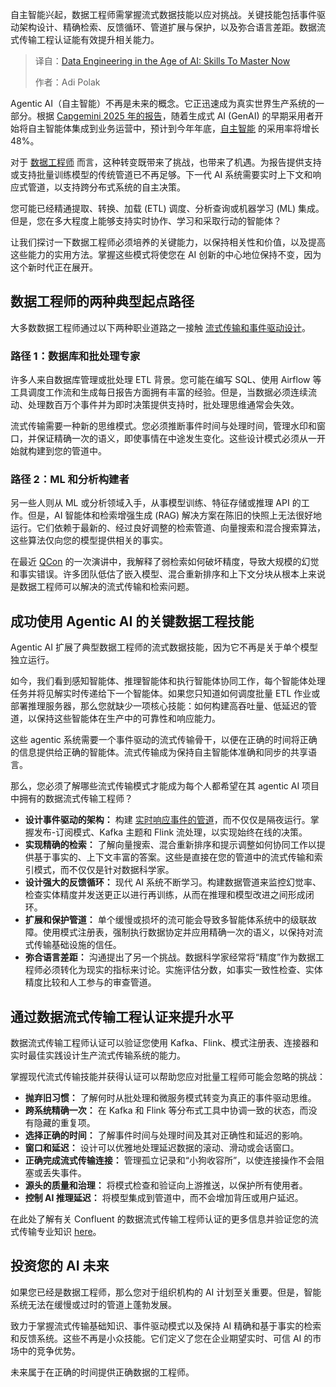 <!--
title: AI时代的数据工程：必备技能
cover: https://cdn.thenewstack.io/media/2025/07/96010d4e-career.jpg
summary: 自主智能兴起，数据工程师需掌握流式数据技能以应对挑战。关键技能包括事件驱动架构设计、精确检索、反馈循环、管道扩展与保护，以及弥合语言差距。数据流式传输工程认证能有效提升相关能力。
-->

自主智能兴起，数据工程师需掌握流式数据技能以应对挑战。关键技能包括事件驱动架构设计、精确检索、反馈循环、管道扩展与保护，以及弥合语言差距。数据流式传输工程认证能有效提升相关能力。

> 译自：[Data Engineering in the Age of AI: Skills To Master Now](https://thenewstack.io/data-engineering-in-the-age-of-ai-skills-to-master-now/)
> 
> 作者：Adi Polak

Agentic AI（自主智能）不再是未来的概念。它正迅速成为真实世界生产系统的一部分。根据 [Capgemini 2025 年的报告](https://www.capgemini.com/news/press-releases/agentic-ai-integration-set-to-accelerate-this-year-among-gen-ai-early-adopters/)，随着生成式 AI (GenAI) 的早期采用者开始将自主智能体集成到业务运营中，预计到今年年底，[自主智能](https://thenewstack.io/agentic-ai-the-next-frontier-of-ai-power/) 的采用率将增长 48%。

对于 [数据工程师](https://thenewstack.io/3-reasons-data-engineers-are-the-unsung-heroes-of-genai/) 而言，这种转变既带来了挑战，也带来了机遇。为报告提供支持或支持批量训练模型的传统管道已不再足够。下一代 AI 系统需要实时上下文和响应式管道，以支持跨分布式系统的自主决策。

您可能已经精通提取、转换、加载 (ETL) 调度、分析查询或机器学习 (ML) 集成。但是，您在多大程度上能够支持实时协作、学习和采取行动的智能体？

让我们探讨一下数据工程师必须培养的关键能力，以保持相关性和价值，以及提高这些能力的实用方法。掌握这些模式将使您在 AI 创新的中心地位保持不变，因为这个新时代正在展开。

## 数据工程师的两种典型起点路径

大多数数据工程师通过以下两种职业道路之一接触 [流式传输和事件驱动设计](https://thenewstack.io/how-to-get-started-with-data-streaming/)。

### 路径 1：数据库和批处理专家

许多人来自数据库管理或批处理 ETL 背景。您可能在编写 SQL、使用 Airflow 等工具调度工作流和生成每日报告方面拥有丰富的经验。但是，当数据必须连续流动、处理数百万个事件并为即时决策提供支持时，批处理思维通常会失效。

流式传输需要一种新的思维模式。您必须推断事件时间与处理时间，管理水印和窗口，并保证精确一次的语义，即使事情在中途发生变化。这些设计模式必须从一开始就构建到您的管道中。

### 路径 2：ML 和分析构建者

另一些人则从 ML 或分析领域入手，从事模型训练、特征存储或推理 API 的工作。但是，AI 智能体和检索增强生成 (RAG) 解决方案在陈旧的快照上无法很好地运行。它们依赖于最新的、经过良好调整的检索管道、向量搜索和混合搜索算法，这些算法仅向您的模型提供相关的事实。

在最近 [QCon](https://www.youtube.com/watch?v=NxDjrec1VHA) 的一次演讲中，我解释了弱检索如何破坏精度，导致大规模的幻觉和事实错误。许多团队低估了嵌入模型、混合重新排序和上下文分块从根本上来说是数据工程师可以解决的流式传输和检索问题。

## 成功使用 Agentic AI 的关键数据工程技能

Agentic AI 扩展了典型数据工程师的流式数据技能，因为它不再是关于单个模型独立运行。

如今，我们看到感知智能体、推理智能体和执行智能体协同工作，每个智能体处理任务并将见解实时传递给下一个智能体。如果您只知道如何调度批量 ETL 作业或部署推理服务器，那么您就缺少一项核心技能：如何构建高吞吐量、低延迟的管道，以保持这些智能体在生产中的可靠性和响应能力。

这些 agentic 系统需要一个事件驱动的流式传输骨干，以便在正确的时间将正确的信息提供给正确的智能体。流式传输成为保持自主智能体准确和同步的共享语言。

那么，您必须了解哪些流式传输模式才能成为每个人都希望在其 agentic AI 项目中拥有的数据流式传输工程师？

* **设计事件驱动的架构：** 构建 [实时响应事件的管道](https://thenewstack.io/4-steps-for-building-event-driven-genai-applications/)，而不仅仅是隔夜运行。掌握发布-订阅模式、Kafka 主题和 Flink 流处理，以实现始终在线的决策。
* **实现精确的检索：** 了解向量搜索、混合重新排序和提示调整如何协同工作以提供基于事实的、上下文丰富的答案。这些是直接在您的管道中的流式传输和索引模式，而不仅仅是针对数据科学家。
* **设计强大的反馈循环：** 现代 AI 系统不断学习。构建数据管道来监控幻觉率、检查实体精度并发送更正以进行再训练，从而在推理和模型改进之间形成闭环。
* **扩展和保护管道：** 单个缓慢或损坏的流可能会导致多智能体系统中的级联故障。使用模式注册表，强制执行数据协定并应用精确一次的语义，以保持对流式传输基础设施的信任。
* **弥合语言差距：** 沟通提出了另一个挑战。数据科学家经常将“精度”作为数据工程师必须转化为现实的指标来讨论。实施评估分数，如事实一致性检查、实体精度比较和人工参与的审查管道。

## 通过数据流式传输工程认证来提升水平

数据流式传输工程师认证可以验证您使用 Kafka、Flink、模式注册表、连接器和实时最佳实践设计生产流式传输系统的能力。

掌握现代流式传输技能并获得认证可以帮助您应对批量工程师可能会忽略的挑战：

* **抛弃旧习惯：** 了解何时从批处理和微服务模式转变为真正的事件驱动思维。
* **跨系统精确一次：** 在 Kafka 和 Flink 等分布式工具中协调一致的状态，而没有隐藏的重复项。
* **选择正确的时间：** 了解事件时间与处理时间及其对正确性和延迟的影响。
* **窗口和延迟：** 设计可以优雅地处理延迟数据的滚动、滑动或会话窗口。
* **正确完成流式传输连接：** 管理孤立记录和“小狗收容所”，以使连接操作不会阻塞或丢失事件。
* **源头的质量和治理：** 将模式检查和验证向上游推送，以保护所有使用者。
* **控制 AI 推理延迟：** 将模型集成到管道中，而不会增加背压或用户延迟。

在此处了解有关 Confluent 的数据流式传输工程师认证的更多信息并验证您的流式传输专业知识 [here](https://developer.confluent.io/certification/)。

## 投资您的 AI 未来

如果您已经是数据工程师，那么您对于组织机构的 AI 计划至关重要。但是，智能系统无法在缓慢或过时的管道上蓬勃发展。

致力于掌握流式传输基础知识、事件驱动模式以及保持 AI 精确和基于事实的检索和反馈系统。这些不再是小众技能。它们定义了您在企业期望实时、可信 AI 的市场中的竞争优势。

未来属于在正确的时间提供正确数据的工程师。